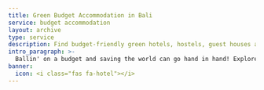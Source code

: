 ```yaml
---
title: Green Budget Accommodation in Bali
service: budget accommodation
layout: archive
type: service
description: Find budget-friendly green hotels, hostels, guest houses and villas in Bali with our free eco-friendly directory.
intro_paragraph: >-
  Ballin' on a budget and saving the world can go hand in hand! Explore eco and budget-friendly hotels, guest houses, hostels and more with our free green business directory.
banner:
  icon: <i class="fas fa-hotel"></i>
---
```

